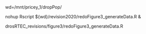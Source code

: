 wd=/mnt/pricey_1/dropPop/

nohup Rscript ${wd}/revision2020/redoFigure3_generateData.R &

drosRTEC_revisions/figure3/redoFigure3_generateData.R
